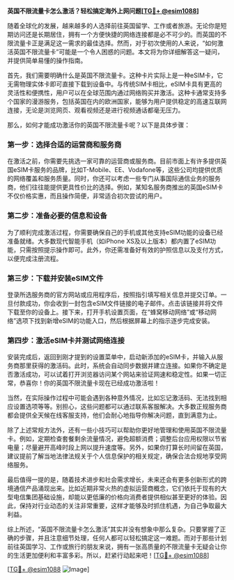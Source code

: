 **英国不限流量卡怎么激活？轻松搞定海外上网问题[[TG💪+ @esim1088](https://t.me/s/esim1088)]**

随着全球化的发展，越来越多的人选择前往英国留学、工作或者旅游。无论你是短期访问还是长期居住，拥有一个方便快捷的网络连接都是必不可少的。而英国的不限流量卡正是满足这一需求的最佳选择。然而，对于初次使用的人来说，“如何激活英国不限流量卡”可能是一个令人困惑的问题。本文将为你详细解答这一疑问，并提供简单易懂的操作指南。

首先，我们需要明确什么是英国不限流量卡。这种卡片实际上是一种eSIM卡，它无需物理实体卡即可直接下载到设备中。与传统SIM卡相比，eSIM卡具有更高的灵活性和便携性，用户可以在全球范围内通过网络购买并激活。这种卡通常支持多个国家的漫游服务，包括英国在内的欧洲国家，能够为用户提供稳定的高速互联网连接，无论是浏览网页、观看视频还是进行视频通话都毫无压力。

那么，如何才能成功激活你的英国不限流量卡呢？以下是具体步骤：

### 第一步：选择合适的运营商和服务商

在激活之前，你需要先挑选一家可靠的运营商或服务商。目前市面上有许多提供英国eSIM卡服务的品牌，比如T-Mobile、EE、Vodafone等，这些公司均提供优质的网络覆盖和服务质量。同时，你还可以考虑一些专门从事国际通信业务的服务商，他们往往能提供更具性价比的选择。例如，某知名服务商推出的英国eSIM卡不仅价格实惠，而且操作简便，非常适合初次尝试的用户。

### 第二步：准备必要的信息和设备

为了顺利完成激活过程，你需要确保自己的手机或其他支持eSIM功能的设备已经准备就绪。大多数现代智能手机（如iPhone XS及以上版本）都内置了eSIM功能，只需按照提示操作即可。此外，你还需准备好有效的护照信息以及支付方式，以便完成注册流程。

### 第三步：下载并安装eSIM文件

登录所选服务商的官方网站或应用程序后，按照指引填写相关信息并提交订单。一旦付款成功，你会收到一封包含eSIM文件链接的电子邮件。点击该链接并将文件下载至你的设备上。接下来，打开手机设置页面，在“蜂窝移动网络”或“移动网络”选项下找到新增eSIM的功能入口，然后根据屏幕上的指示逐步完成安装。

### 第四步：激活eSIM卡并测试网络连接

安装完成后，返回到刚才提到的设置菜单中，启动新添加的eSIM卡，并输入从服务商那里获得的激活码。此时，系统会自动同步数据并建立连接。如果你不确定是否激活成功，可以试着打开浏览器访问某个网站来验证网速和稳定性。如果一切正常，恭喜你！你的英国不限流量卡现在已经成功激活啦！

当然，在实际操作过程中可能会遇到各种意外情况，比如忘记激活码、无法找到相应设置选项等等。别担心，这些问题都可以通过联系客服解决。大多数正规服务商都会提供全天候在线客服支持，他们会耐心地指导你解决问题，直到满意为止。

除了上述常规方法外，还有一些小技巧可以帮助你更好地管理和使用英国不限流量卡。例如，定期检查套餐剩余流量情况，避免超额消费；调整后台应用权限以节省电量；尽量避开高峰时段上网以提升速度等。另外，如果你打算长时间留在英国，建议提前了解当地法律法规关于个人信息保护的相关规定，确保合法合规地享受网络服务。

最后值得一提的是，随着技术进步和社会需求增长，未来还会有更多创新形式的跨境通信产品涌现出来。比如近期非常火热的虚拟运营商概念，它们依托于现有的大型电信集团基础设施，却能以更低廉的价格向消费者提供相似甚至更好的体验。因此，保持对行业动态的关注非常重要，这样才能够及时抓住机遇，为自己争取最大利益。

综上所述，“英国不限流量卡怎么激活”其实并没有想象中那么复杂。只要掌握了正确的步骤，并且注意细节处理，任何人都可以轻松搞定这一难题。而对于那些计划前往英国学习、工作或旅行的朋友来说，拥有一张高质量的不限流量卡无疑会让你的生活更加便利和丰富多彩。所以，赶紧行动起来吧！[[TG💪+ @esim1088](https://t.me/s/esim1088)]

[[TG💪+ @esim1088](https://t.me/s/esim1088) ![Image](https://i.postimg.cc/4NQfJmqS/Snipaste-2025-05-13-00-14-12.png)]
